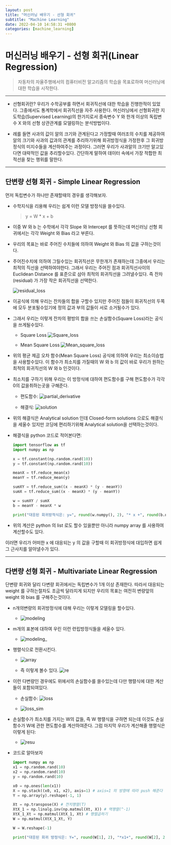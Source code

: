 ```yaml
---
layout: post
title: "머신러닝 배우기 - 선형 회귀"
subtitle: "Machine Learning"
date: 2022-04-10 14:58:31 +0800
categories: [machine_learning]
---
```


# 머신러닝 배우기 - 선형 회귀(Linear Regression)

> 자동차의 자율주행에서의 컴퓨터비전 알고리즘의 학습을 목표로하여 머신러닝에 대한 학습을 시작한다.

***

* 선형회귀란? 우리가 수학공부를 하면서 회귀직선에 대한 학습을 진행한적이 있었다. 그중에서도 통계학에서 회귀직선을 자주 사용한다. 머신러닝에서 선형회귀란 지도학습(Supervised Learning)의 한가지로서 종속변수 Y 와 한개 이상의 독립변수 X 와의 선형 상관관계를 모델링하는 분석방법이다.

* 례를 들면 사과의 값이 알의 크기와 관계된다고 가정할때 여러조의 수치를 제공하여 알의 크기와 사과의 값과의 관계를 추리하기위해 회귀방정식을 가정한후 그 회귀방정식의 미지수들을 계산하여주는 과정이다. 그러면 우리가 사과알의 크기만 알고있다면 대략적인 값을 추리할수있다. 간단하게 말하여 데이터 속에서 가장 적합한 최적선을 찾는 행위를 말한다. 

***

## 단변량 선형 회귀 - Simple Linear Regression

먼저 독립변수가 하나만 존재할때의 경우를 생각해보자.

* 수학지식을 리용해 우리는 쉽게 이런 모델 방정식을 쓸수있다.
  
  > y = W * x + b

* 이중 W 와 b 는 수학에서 각각 Slope 와 Intercept 를 뜻하는데 머신러닝 선형 회귀에서는 각각 Weight 와 Bias 라고 부른다.

* 우리의 목표는 바로 주어진 수치들에 의하여 Weight 와 Bias 의 값을 구하는것이다.

* 주어진수치에 의하여 그릴수있는 회귀직선은 무한개가 존재하는데 그중에서 우리는 최적의 직선을 선택하여야한다. 그래서 우리는 주어진 점과 회귀직선사이의 Euclidean Distance 를 표준으로 삼아 최적의 회귀직선을 그려낼수있다. 즉 잔차(residual) 가 가장 작은 회귀직선을 선택한다.

    ![residual_loss](./../pics/截屏2022-04-10%2015.58.50.png)

* 이공식에 의해 우리는 잔차들의 합을 구할수 있지만 주어진 점들이 회귀직선의 두쪽에 모두 분포될수있기에 정의 값과 부의 값들이 서로 소거될수가 있다.

* 그래서 우리는 이렇게 잔차의 평방의 합을 쓰는 손실함수(Square Loss)라는 공식을 쓰게될수있다.

  * Square Loss  ![Square_loss](./../pics/截屏2022-04-10%2016.08.27.png)

  * Mean Square Loss ![Mean_square_loss](./../pics/截屏2022-04-10%2016.12.02.png)
  
* 위의 평균 제곱 오차 함수(Mean Square Loss) 공식에 의하여 우리는 최소이승법을 사용할수있다. 이 함수가 최소치를 가질때의 W 와 b 의 값이 바로 우리가 원하는 최적의 회귀직선의 W 와 b 인것이다.

* 최소치를 구하기 위해 우리는 이 방정식에 대하여 편도함수를 구해 편도함수가 각각 0의 값을취하는곳을 구해준다.

  * 편도함수: ![partial_derivative](./../pics/截屏2022-04-10%2017.18.13.png)

  * 해결식: ![solution](./../pics/截屏2022-04-10%2017.27.09.png)

* 위의 해결식은 Analytical solution 인데 Closed-form solutions 으로도 해결식을 세울수 있지만 코딩에 편리하기위해 Analytical solution을 선택하는것이다.

* 해결식을 python 코드로 적어본다면:
  
    ```python
    import tensorflow as tf
    import numpy as np

    x = tf.constant(np.random.rand(10))
    y = tf.constant(np.random.rand(10))

    meanX = tf.reduce_mean(x)
    meanY = tf.reduce_mean(y)

    sumXY = tf.reduce_sum((x - meanX) * (y - meanY))
    sumX = tf.reduce_sum((x - meanX) * (y - meanY))

    w = sumXY / sumX
    b = meanY - meanX * w

    print("대응된 회귀방적식은: y=", round(w.numpy(), 2), "* x +", round(b.numpy(), 2))
    ```

 * 위의 계산은 python 의 list 로도 할수 있을뿐만 아니라 numpy array 를 사용하여 계산할수도 있다.

 이러면 우리가 어떠한 x 에 대응되는 y 의 값을 구할때 이 회귀방정식에 대입하면 쉽게 그 근사치를 알아낼수가 있다.

 ***

 ## 다변량 선형 회귀 - Multivariate Linear Regression

단변량 회귀와 달리 다변량 회귀에서는 독립변수가 1개 이상 존재한다. 따라서 대응되는 weight 를 구하는절차도 조금씩 달라지게 되지만 우리의 목표는 여전히 변량앞의 weight 와 bias 를 구해주는것이다.

* n개의변량의 회귀방정식에 대해 우리는 이렇게 모델링을 할수있다.
    
    * ![modeling](./../pics/截屏2022-04-10%2018.10.59.png)

* m개의 표본에 대하여 우린 이런 련립방정식들을 세울수 있다.

    * ![modeling_](./../pics/截屏2022-04-10%2020.03.49.png)

* 행렬식으로 전환시킨다.

    * ![array](./../pics/截屏2022-04-10%2020.06.20.png)

    * 즉 이렇게 볼수 있다. ![re](./../pics/截屏2022-04-10%2020.23.11.png)

* 이런 다변량인 경우에도 위에서의 손실함수를 쓸수있는데 다만 행렬식에 대한 계산들이 포함되여있다.

    * 손실함수: ![loss](./../pics/截屏2022-04-10%2020.24.10.png)

    * ![loss_sim](./../pics/截屏2022-04-10%2020.25.08.png)

 * 손실함수가 최소치를 가지는 W의 값들, 즉 W 행렬식을 구하면 되는데 이것도 손실함수가 W에 관한 편도함수를 계산하여준다. 그럼 마지막 우리가 계산해줄 행렬식은 이렇게 된다:
    
    * ![resu](./../pics/截屏2022-04-10%2020.28.30.png)

* 코드로 알아보자

    ```python
    import numpy as np
    x1 = np.random.rand(10)
    x2 = np.random.rand(10)
    y = np.random.rand(10)

    x0 = np.ones(len(x1))
    X = np.stack((x0, x1, x2), axis=1) # axis=1 의 방향에 따라 push 해준다
    Y = np.array(y).reshape(-1, 1)

    Xt = np.transpose(X) # 전치행렬(T)
    XtX_1 = np.linalg.inv(np.matmul(Xt, X)) # 역행렬(^-1)
    XtX_1_Xt = np.matmul(XtX_1, Xt) # 행렬곱하기
    W = np.matmul(XtX_1_Xt, Y) 

    W = W.reshape(-1)

    print("대응된 회귀 방정식은: Y=", round(W[1], 2), "*x1+", round(W[2], 2), "*x2+", round(W[0], 2))
    ```

